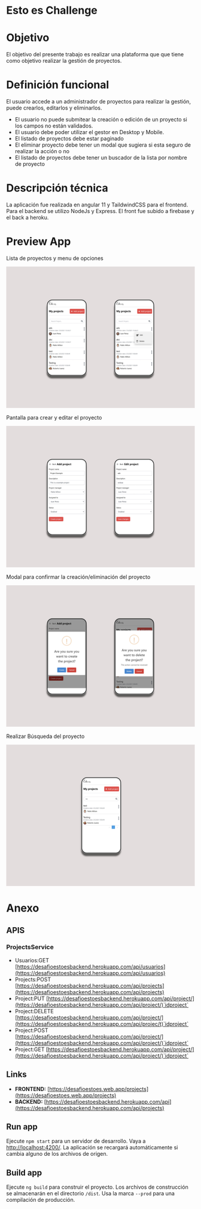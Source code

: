 # Esto es Challenge

# Objetivo

El objetivo del presente trabajo es realizar una plataforma que que tiene como objetivo realizar la gestión de proyectos.

# Definición funcional

El usuario accede a un administrador de proyectos para realizar la gestión, puede crearlos, editarlos y eliminarlos.

- El usuario no puede submitear la creación o edición de un proyecto si los campos no están validados.
- El usuario debe poder utilizar el gestor en Desktop y Mobile.
- El listado de proyectos debe estar paginado
- El eliminar proyecto debe tener un modal que sugiera si esta seguro de realizar la acción o no
- El listado de proyectos debe tener un buscador de la lista por nombre de proyecto

# **Descripción técnica**

La aplicación fue realizada en angular 11 y TaildwindCSS para el frontend. Para el backend se utilizo NodeJs y Express. El front fue subido a firebase y el back a heroku.

# Preview App

Lista de proyectos y menu de opciones

![pantallas1-2](https://github.com/facundonaraujo/estoes/raw/master/src/assets/screens/pantallas1-2.jpg)

Pantalla para crear y editar el proyecto

![pantallas3-4](https://github.com/facundonaraujo/estoes/raw/master/src/assets/screens/pantallas3-4.jpg)

Modal para confirmar la creación/eliminación del proyecto 

![pantallas5-6](https://github.com/facundonaraujo/estoes/raw/master/src/assets/screens/pantallas5-6.jpg)

Realizar Búsqueda del proyecto

![pantallas7](https://github.com/facundonaraujo/estoes/raw/master/src/assets/screens/pantallas7.jpg)

# Anexo

## APIS

### ProjectsService

- Usuarios:GET [https://desafioestoesbackend.herokuapp.com/api/usuarios](https://desafioestoesbackend.herokuapp.com/api/usuarios)
- Projects:POST [https://desafioestoesbackend.herokuapp.com/api/projects](https://desafioestoesbackend.herokuapp.com/api/projects)
- Project:PUT [https://desafioestoesbackend.herokuapp.com/api/project/](https://desafioestoesbackend.herokuapp.com/api/project/)`idproject`
- Project:DELETE [https://desafioestoesbackend.herokuapp.com/api/project/](https://desafioestoesbackend.herokuapp.com/api/projec/t)`idproject`
- Project:POST [https://desafioestoesbackend.herokuapp.com/api/project/](https://desafioestoesbackend.herokuapp.com/api/project/)`idproject`
- Project:GET [https://desafioestoesbackend.herokuapp.com/api/project/](https://desafioestoesbackend.herokuapp.com/api/project/)`idproject`

## Links

- **FRONTEND:**  [https://desafioestoes.web.app/projects](https://desafioestoes.web.app/projects)
- **BACKEND:**  [https://desafioestoesbackend.herokuapp.com/api](https://desafioestoesbackend.herokuapp.com/api/projects)

## Run app

Ejecute `npm start` para un servidor de desarrollo. Vaya a [http://localhost:4200/](http://localhost:4200/). La aplicación se recargará automáticamente si cambia alguno de los archivos de origen.

## Build app

Ejecute `ng build` para construir el proyecto. Los archivos de construcción se almacenarán en el directorio `/dist`. Usa la marca `--prod` para una compilación de producción.

